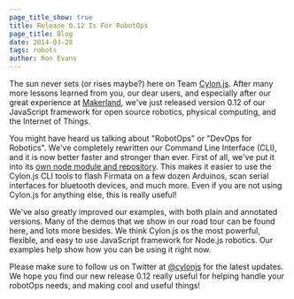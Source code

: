 ```yaml
---
page_title_show: true
title: Release 0.12 Is For RobotOps
page_title: Blog
date: 2014-03-28
tags: robots
author: Ron Evans
---
```


The sun never sets (or rises maybe?) here on Team <a href="http://cylonjs.com/" target="blank">Cylon.js</a>. After many more lessons learned from you, our dear users, and especially after our great experience at <a href="http://cylonjs.com/blog/2014/03/24/making-waves-at-makerland/" target="blank">Makerland</a>, we've just released version 0.12 of our JavaScript framework for open source robotics, physical computing, and the Internet of Things. 

You might have heard us talking about "RobotOps" or "DevOps for Robotics". We've completely rewritten our Command Line Interface (CLI), and it is now better faster and stronger than ever. First of all, we've put it into its <a href="https://github.com/hybridgroup/cylon-cli" target="blank">own node module and repository</a>. This makes it easier to use the Cylon.js CLI tools to flash Firmata on a few dozen Arduinos, scan serial interfaces for bluetooth devices, and much more. Even if you are not using Cylon.js for anything else, this is really useful!

We've also greatly improved our examples, with both plain and annotated versions. Many of the demos that we show in our road tour can be found here, and lots more besides. We think Cylon.js os the most powerful, flexible, and easy to use JavaScript framework for Node.js robotics. Our examples help show how you can be using it right now.

Please make sure to follow us on Twitter at [@cylonjs](http://twitter.com/cylonjs) for the latest updates. We hope you find our new release 0.12 really useful for helping handle your robotOps needs, and making cool and useful things!
